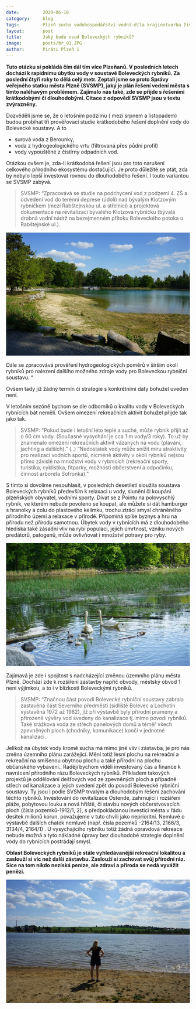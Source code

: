 ```yaml
---
date:         2020-06-16
category:     blog
tags:         Plzeň sucho vodohospodářství vodní-díla krajinotvorba životní_prostředí
layout:       post
title:        Jaký bude osud Boleveckých rybníků?
image:        posts/br_01.JPG
author:       Piráti Plzeň 1
---
```

**Tuto otázku si pokládá čím dál tím více Plzeňanů. V posledních letech dochází k rapidnímu úbytku vody v soustavě Boleveckých rybníků. Za poslední čtyři roky to dělá celý metr. Zeptali jsme se proto Správy veřejného statku města Plzně (SVSMP), jaký je plán řešení vedení města s tímto naléhavým problémem. Zajímalo nás také, zde se přijde s řešeními krátkodobými či dlouhodobými. Citace z odpovědí SVSMP jsou v textu zvýrazněny.**

Dozvěděli jsme se, že o letošním podzimu ( mezi srpnem a listopadem) budou probíhat tři prověřovací studie krátkodobého řešení doplnění vody do Bolevecké soustavy. A to

-   surová voda z Berounky,
-   voda z hydrogeologického vrtu (filtrovaná přes půdní profil)
-   vody vypouštěné z čistírny odpadních vod.
    
Otázkou ovšem je, zda-li krátkodobá řešení jsou pro toto narušení celkového přírodního ekosystému dostačující. Je proto důležité se ptát, zda by nebylo lepší investovat rovnou do dlouhodobého řešení. I touto variantou se SVSMP zabývá.

> SVSMP: “Zpracovává se studie na podchycení vod z podzemí 4. ZŠ a
> odvedení vod do terénní deprese (údolí) nad bývalým Klotzovým
> rybníčkem (mezi Rabštejnskou ul. a střelnicí) a projektová dokumentace
> na revitalizaci bývalého Klotzova rybníčku (bývalá drobná vodní nádrž
> na bezejmenném přítoku Boleveckého potoka u Rabštejnské ul.).

![](/assets/img/posts/br_02.JPG)

Dále se zpracovává prověření hydrogeologických poměrů v širším okolí rybníků pro nalezení dalšího možného zdroje vody pro Boleveckou rybniční soustavu. “

Ovšem tady již žádný termín či strategie s konkrétními daty bohužel uveden není.

V letošním sezóně bychom se dle odborníků o kvalitu vody v Boleveckých rybnících bát neměli. Ovšem omezení rekreačních aktivit bohužel přijde tak jako tak.

> SVSMP: “Pokud bude i letošní léto teplé a suché, může rybník přijít až
> o 60 cm vody. (Současné vysychání je cca 1 m vody/3 roky). To už by
> znamenalo  omezení rekreačních aktivit vázaných na vodu (plavání,
> jachting a dalších).” 
> (..) 
> “Nedostatek vody může snížit míru
> atraktivity pro realizaci vodních sportů, nicméně aktivity v okolí
> rybníků nejsou přímo závislé na množství vody v rybnících (rekreační
> sporty, turistika, cyklistika, fitparky, možnosti občerstvení a
> odpočinku, činnost arboreta Sofronka).”

S tímto si dovolíme nesouhlasit, v posledních desetiletí sloužila soustava Boleveckých rybníků především k relaxaci u vody, slunění či koupání plzeňských obyvatel, vodními sporty. Dívat se z Pointu na polovyschlý rybník, ve kterém nebude povoleno se koupat, ale můžete si dát hamburger s hranolky a colu do plastového kelímku, trochu ztrácí smysl chráněného přírodního území a relaxace v přírodě. Připomíná spíše byznys a hru na přírodu než přírodu samotnou. Úbytek vody v rybnících má z dlouhodobého hlediska také zásadní vliv na rybí populaci, jejich úmrtnost, vzniku nových predátorů, patogenů, může ovlivňovat i množství potravy pro ryby.

![](/assets/img/posts/br_03.JPG)

Zajímavá je zde i spojitost s nadcházející změnou územního plánu města Plzně. Dochází zde k rozšíření zástavby napříč obvody, městský obvod 1 není výjimkou, a to i v blízkosti Boleveckými rybníků.

> SVSMP: “Značnou část povodí Bolevecké rybniční soustavy zabrala
> zastavěná část Severního předměstí (sídliště Bolevec a Lochotín
> vystavěná 1972 až 1982), již při výstavbě byly přírodní prameny a
> přirozené vývěry vod svedeny do kanalizace tj. mimo povodí rybníků.
> Také srážková voda ze střech panelových domů a téměř všech zpevněných
> ploch (chodníky, komunikace) končí v jednotné kanalizaci.

Jelikož na úbytek vody kromě sucha má mimo jiné vliv i zástavba, je pro nás změna územního plánu zarážející. Mění totiž lesní plochu na rekreační a rekreační na smíšenou obytnou plochu a také přírodní na plochu občanského vybavení.. Raději bychom viděli investovaný čas a finance k navrácení přírodního rázu Boleveckých rybníků. Příkladem takových projektů je oddělování dešťových vod ze zpevněných ploch a případně střech od kanalizace  a jejich svedení zpět do povodí Bolevecké rybniční soustavy. Ty jsou i podle SVSMP trvalým a dlouhodobým řešení zachování těchto rybníků. Investování do revitalizace Ostende, zahrnující i rozšíření pláže, pobytovou louku a nová hřiště, či stavbu nových občerstvovacích ploch (čísla pozemků-1912/1, 2), s předpokládanou investicí města v řádu desítek milionů korun, považujeme v tuto chvíli jako neprioritní. Nemluvě o výstavbě dalších chatek nemluvě (např. čísla pozemků -2164/13, 2166/3, 3134/4, 2164/1) . U vysychajícího rybníku totiž žádná opravdová rekreace nebude možná a tyto nákladné úpravy bez dlouhodobé strategie doplnění vody do rybnících postrádají smysl.

**Oblast Boleveckých rybníků je stále vyhledávanější rekreační lokalitou a zaslouží si víc než další zástavbu. Zaslouží si zachovat svůj přírodní ráz. Sice na tom nikdo nezíská peníze, ale zdraví a příroda se nedá vyvážit penězi.**

![](/assets/img/posts/br_04.JPG)
